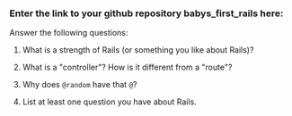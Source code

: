 ### Enter the link to your github repository babys_first_rails here:





Answer the following questions: 

1. What is a strength of Rails (or something you like about Rails)?

2. What is a "controller"? How is it different from a "route"?

3. Why does `@random` have that `@`?

4. List at least one question you have about Rails.

